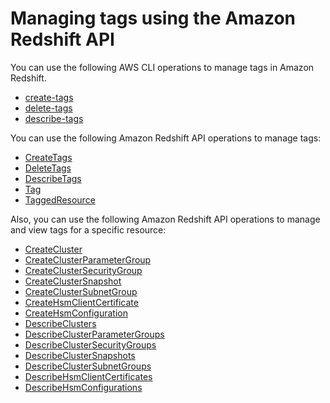 # Managing tags using the Amazon Redshift API<a name="rs-mgmt-tagging-cli-api"></a>

You can use the following AWS CLI operations to manage tags in Amazon Redshift\. 
+ [create\-tags](https://docs.aws.amazon.com/cli/latest/reference/redshift/create-tags.html)
+ [delete\-tags](https://docs.aws.amazon.com/cli/latest/reference/redshift/delete-tags.html)
+ [describe\-tags](https://docs.aws.amazon.com/cli/latest/reference/redshift/describe-tags.html)

You can use the following Amazon Redshift API operations to manage tags:
+ [CreateTags](https://docs.aws.amazon.com/redshift/latest/APIReference/API_CreateTags.html)
+ [DeleteTags](https://docs.aws.amazon.com/redshift/latest/APIReference/API_DeleteTags.html)
+ [DescribeTags](https://docs.aws.amazon.com/redshift/latest/APIReference/API_DescribeTags.html)
+ [Tag](https://docs.aws.amazon.com/redshift/latest/APIReference/API_Tag.html)
+ [TaggedResource](https://docs.aws.amazon.com/redshift/latest/APIReference/API_TaggedResource.html)

Also, you can use the following Amazon Redshift API operations to manage and view tags for a specific resource:
+ [CreateCluster](https://docs.aws.amazon.com/redshift/latest/APIReference/API_CreateCluster.html)
+ [CreateClusterParameterGroup](https://docs.aws.amazon.com/redshift/latest/APIReference/API_CreateClusterParameterGroup.html)
+ [CreateClusterSecurityGroup](https://docs.aws.amazon.com/redshift/latest/APIReference/API_CreateClusterSecurityGroup.html)
+ [CreateClusterSnapshot](https://docs.aws.amazon.com/redshift/latest/APIReference/API_CreateClusterSnapshot.html)
+ [CreateClusterSubnetGroup](https://docs.aws.amazon.com/redshift/latest/APIReference/API_CreateClusterSubnetGroup.html)
+ [CreateHsmClientCertificate](https://docs.aws.amazon.com/redshift/latest/APIReference/API_CreateHsmClientCertificate.html)
+ [CreateHsmConfiguration](https://docs.aws.amazon.com/redshift/latest/APIReference/API_CreateHsmConfiguration.html)
+ [DescribeClusters](https://docs.aws.amazon.com/redshift/latest/APIReference/API_DescribeClusters.html)
+ [DescribeClusterParameterGroups](https://docs.aws.amazon.com/redshift/latest/APIReference/API_DescribeClusterParameterGroups.html)
+ [DescribeClusterSecurityGroups](https://docs.aws.amazon.com/redshift/latest/APIReference/API_DescribeClusterSecurityGroups.html)
+ [DescribeClusterSnapshots](https://docs.aws.amazon.com/redshift/latest/APIReference/API_DescribeClusterSnapshots.html)
+ [DescribeClusterSubnetGroups](https://docs.aws.amazon.com/redshift/latest/APIReference/API_DescribeClusterSubnetGroups.html)
+ [DescribeHsmClientCertificates](https://docs.aws.amazon.com/redshift/latest/APIReference/API_DescribeHsmClientCertificates.html)
+ [DescribeHsmConfigurations](https://docs.aws.amazon.com/redshift/latest/APIReference/API_DescribeHsmConfigurations.html)